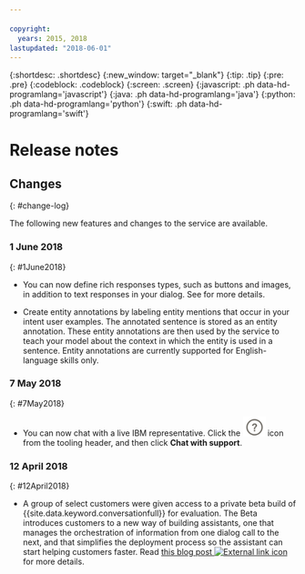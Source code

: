 ```yaml
---

copyright:
  years: 2015, 2018
lastupdated: "2018-06-01"
---
```


{:shortdesc: .shortdesc}
{:new_window: target="_blank"}
{:tip: .tip}
{:pre: .pre}
{:codeblock: .codeblock}
{:screen: .screen}
{:javascript: .ph data-hd-programlang='javascript'}
{:java: .ph data-hd-programlang='java'}
{:python: .ph data-hd-programlang='python'}
{:swift: .ph data-hd-programlang='swift'}

# Release notes

## Changes
{: #change-log}

The following new features and changes to the service are available.

### 1 June 2018
{: #1June2018}

- You can now define rich responses types, such as buttons and images, in addition to text responses in your dialog. See for more details.

- Create entity annotations by labeling entity mentions that occur in your intent user examples. The annotated sentence is stored as an entity annotation. These entity annotations are then used by the service to teach your model about the context in which the entity is used in a sentence. Entity annotations are currently supported for English-language skills only.

### 7 May 2018
{: #7May2018}

- You can now chat with a live IBM representative. Click the ![Help](images/help_icon.png) icon from the tooling header, and then click **Chat with support**.

### 12 April 2018
{: #12April2018}

- A group of select customers were given access to a private beta build of {{site.data.keyword.conversationfull}} for evaluation. The Beta introduces customers to a new way of building assistants, one that manages the orchestration of information from one dialog call to the next, and that simplifies the deployment process so the assistant can start helping customers faster. Read [this blog post ![External link icon](../../icons/launch-glyph.svg "External link icon")](https://www.ibm.com/blogs/watson/2018/03/the-future-of-watson-conversation-watson-assistant/) for more details.